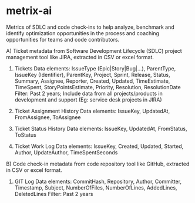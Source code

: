 # metrix-ai
Metrics of SDLC and code check-ins to help analyze, benchmark and identify optimization opportunities in the process and coaching opportunities for teams and code contributors.

A) Ticket metadata from Software Development Lifecycle (SDLC) project management tool like JIRA, extracted in CSV or excel format.

1. Tickets
Data elements: IssueType (Epic|Story|Bug|...), ParentType, IssueKey (Identifier), ParentKey, Project, Sprint, Release, Status, Summary, Assignee, Reporter, Created, Updated, TimeEstimate, TimeSpent, StoryPointsEstimate, Priority, Resolution, ResolutionDate
Filter: Past 2 years; Include data from all projects/products in development and support (Eg: service desk projects in JIRA)

2. Ticket Assignment History 
Data elements: IssueKey, UpdatedAt, FromAssignee, ToAssignee

3. Ticket Status History 
Data elements: IssueKey, UpdatedAt, FromStatus, ToStatus

4. Ticket Work Log 
Data elements: IssueKey, Created, Updated, Started, Author, UpdateAuthor, TimeSpentSeconds

B) Code check-in metadata from code repository tool like GitHub, extracted in CSV or excel format.

1. GIT Log
Data elements: CommitHash, Repository, Author, Committer, Timestamp, Subject, NumberOfFiles, NumberOfLines, AddedLines, DeletedLines
Filter: Past 2 years
